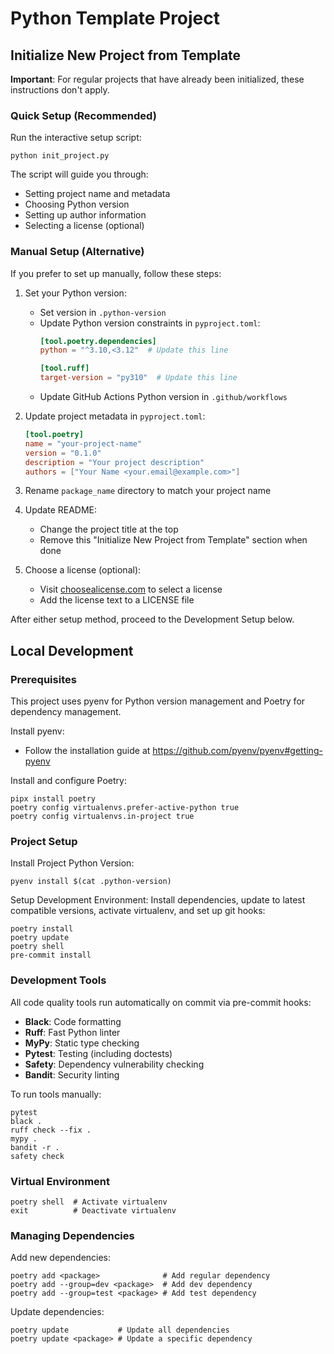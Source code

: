 # Python Template Project

## Initialize New Project from Template
**Important**: For regular projects that have already been initialized, these instructions don't apply.

### Quick Setup (Recommended)
Run the interactive setup script:
```shell
python init_project.py
```

The script will guide you through:
- Setting project name and metadata
- Choosing Python version
- Setting up author information
- Selecting a license (optional)

### Manual Setup (Alternative)
If you prefer to set up manually, follow these steps:

1. Set your Python version:
   - Set version in `.python-version`
   - Update Python version constraints in `pyproject.toml`:
     ```toml
     [tool.poetry.dependencies]
     python = "^3.10,<3.12"  # Update this line
     
     [tool.ruff]
     target-version = "py310"  # Update this line
     ```
   - Update GitHub Actions Python version in `.github/workflows`

2. Update project metadata in `pyproject.toml`:
   ```toml
   [tool.poetry]
   name = "your-project-name"
   version = "0.1.0"
   description = "Your project description"
   authors = ["Your Name <your.email@example.com>"]
   ```

3. Rename `package_name` directory to match your project name

4. Update README:
   - Change the project title at the top
   - Remove this "Initialize New Project from Template" section when done

5. Choose a license (optional):
   - Visit [choosealicense.com](https://choosealicense.com/) to select a license
   - Add the license text to a LICENSE file

After either setup method, proceed to the Development Setup below.

## Local Development

### Prerequisites
This project uses pyenv for Python version management and Poetry for dependency management.

Install pyenv:
- Follow the installation guide at https://github.com/pyenv/pyenv#getting-pyenv

Install and configure Poetry:
```shell
pipx install poetry
poetry config virtualenvs.prefer-active-python true
poetry config virtualenvs.in-project true
```

### Project Setup

Install Project Python Version:
```shell
pyenv install $(cat .python-version)
```

Setup Development Environment:
Install dependencies, update to latest compatible versions, activate virtualenv, and set up git hooks:
```shell
poetry install
poetry update
poetry shell
pre-commit install
```

### Development Tools

All code quality tools run automatically on commit via pre-commit hooks:
- **Black**: Code formatting
- **Ruff**: Fast Python linter
- **MyPy**: Static type checking
- **Pytest**: Testing (including doctests)
- **Safety**: Dependency vulnerability checking
- **Bandit**: Security linting

To run tools manually:
```shell
pytest
black .
ruff check --fix .
mypy .
bandit -r .
safety check
```

### Virtual Environment

```shell
poetry shell  # Activate virtualenv
exit          # Deactivate virtualenv
```

### Managing Dependencies

Add new dependencies:
```shell
poetry add <package>              # Add regular dependency
poetry add --group=dev <package>  # Add dev dependency
poetry add --group=test <package> # Add test dependency
```

Update dependencies:
```shell
poetry update           # Update all dependencies
poetry update <package> # Update a specific dependency
```
